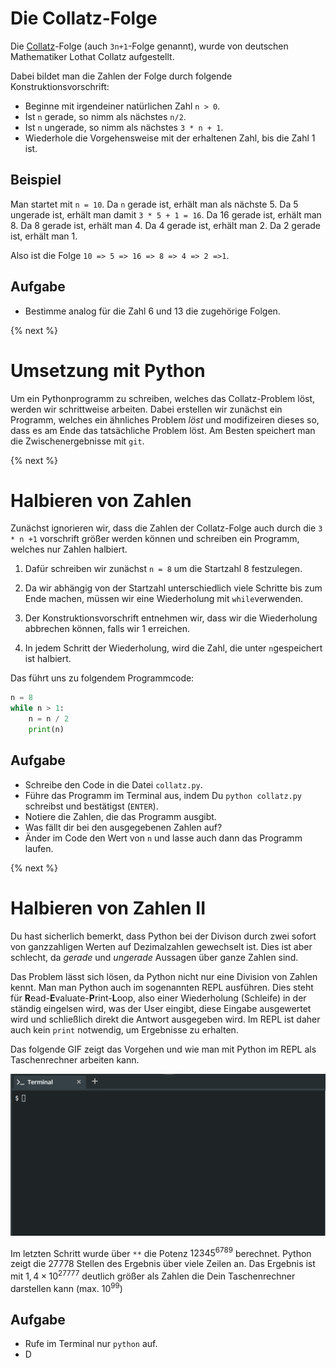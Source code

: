 # Die Collatz-Folge

Die [Collatz](https://de.wikipedia.org/wiki/Collatz-Problem)-Folge (auch `3n+1`-Folge genannt), wurde von deutschen Mathematiker Lothat Collatz aufgestellt.

Dabei bildet man die Zahlen der Folge durch folgende Konstruktionsvorschrift:

- Beginne mit irgendeiner natürlichen Zahl `n > 0`.
- Ist `n` gerade, so nimm als nächstes `n/2`.
- Ist `n` ungerade, so nimm als nächstes `3 * n + 1`.
- Wiederhole die Vorgehensweise mit der erhaltenen Zahl, bis die Zahl 1 ist.

## Beispiel

Man startet mit `n = 10`. Da `n` gerade ist, erhält man als nächste 5.
Da 5 ungerade ist, erhält man damit `3 * 5 + 1 = 16`.
Da 16 gerade ist, erhält man 8.
Da 8 gerade ist, erhält man 4.
Da 4 gerade ist, erhält man 2.
Da 2 gerade ist, erhält man 1.

Also ist die Folge
`10 => 5 => 16 => 8 => 4 => 2 =>1`.

## Aufgabe

- Bestimme analog für die Zahl 6 und 13 die zugehörige Folgen.

{% next %}
# Umsetzung mit Python

Um ein Pythonprogramm zu schreiben, welches das Collatz-Problem löst, werden wir schrittweise arbeiten. Dabei erstellen wir zunächst ein Programm, welches ein ähnliches Problem *löst* und modifizeiren dieses so, dass es am Ende das tatsächliche Problem löst. Am Besten speichert man die Zwischenergebnisse mit `git`.

{% next %}
# Halbieren von Zahlen

Zunächst ignorieren wir, dass die Zahlen der Collatz-Folge auch durch die `3 * n +1` vorschrift größer werden können und schreiben ein Programm, welches nur Zahlen halbiert.

1. Dafür schreiben wir zunächst `n = 8` um die Startzahl 8 festzulegen.

1. Da wir abhängig von der Startzahl unterschiedlich viele Schritte bis zum Ende machen, müssen wir eine Wiederholung mit `while`verwenden.

1. Der Konstruktionsvorschrift entnehmen wir, dass wir die Wiederholung abbrechen können, falls wir 1 erreichen.

1. In jedem Schritt der Wiederholung, wird die Zahl, die unter `n`gespeichert ist halbiert.


Das führt uns zu folgendem Programmcode:

```python
n = 8
while n > 1:
    n = n / 2
    print(n)
```

## Aufgabe

- Schreibe den Code in die Datei `collatz.py`.
- Führe das Programm im Terminal aus, indem Du `python collatz.py` schreibst und bestätigst (`ENTER`).
- Notiere die Zahlen, die das Programm ausgibt.
- Was fällt dir bei den ausgegebenen Zahlen auf?
- Änder im Code den Wert von `n` und lasse auch dann das Programm laufen.

{% next %}
# Halbieren von Zahlen II

Du hast sicherlich bemerkt, dass Python bei der Divison durch zwei sofort von ganzzahligen Werten auf Dezimalzahlen gewechselt ist. Dies ist aber schlecht, da *gerade* und *ungerade* Aussagen über ganze Zahlen sind.

Das Problem lässt sich lösen, da Python nicht nur eine Division von Zahlen kennt.
Man man Python auch im sogenannten REPL ausführen. Dies steht für **R**ead-**E**valuate-**P**rint-**L**oop, also einer Wiederholung (Schleife) in der ständig eingelsen wird, was der User eingibt, diese Eingabe ausgewertet wird und schließlich direkt die Antwort ausgegeben wird. Im REPL ist daher auch kein `print` notwendig, um Ergebnisse zu erhalten.

Das folgende GIF zeigt das Vorgehen und wie man mit Python im REPL als Taschenrechner arbeiten kann.

![REPL](repl.gif)

Im letzten Schritt wurde über `**` die Potenz $12345^{6789}$ berechnet. Python zeigt die 27778 Stellen des Ergebnis über viele Zeilen an. Das Ergebnis ist mit $1,4 \times 10^{27777}$ deutlich größer als Zahlen die Dein Taschenrechner darstellen kann (max. $10^{99}$)

## Aufgabe

- Rufe im Terminal nur `python` auf.
- D